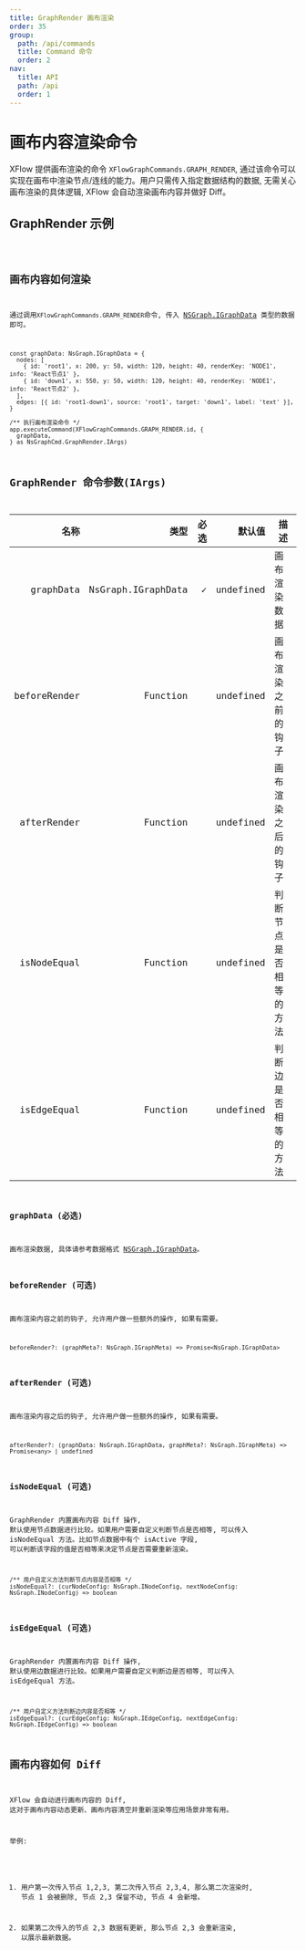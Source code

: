 ```yaml
---
title: GraphRender 画布渲染
order: 35
group:
  path: /api/commands
  title: Command 命令
  order: 2
nav:
  title: API
  path: /api
  order: 1
---
```


# 画布内容渲染命令

XFlow 提供画布渲染的命令 `XFlowGraphCommands.GRAPH_RENDER`, 通过该命令可以实现在画布中渲染节点/连线的能力。用户只需传入指定数据结构的数据, 无需关心画布渲染的具体逻辑, XFlow 会自动渲染画布内容并做好 Diff。

## GraphRender 示例

<code src="./demos/index.tsx" />

## 画布内容如何渲染

通过调用`XFlowGraphCommands.GRAPH_RENDER`命令, 传入 [NSGraph.IGraphData](/api/interface) 类型的数据即可。

```tsx | pure
const graphData: NsGraph.IGraphData = {
  nodes: [
    { id: 'root1', x: 200, y: 50, width: 120, height: 40, renderKey: 'NODE1', info: 'React节点1' },
    { id: 'down1', x: 550, y: 50, width: 120, height: 40, renderKey: 'NODE1', info: 'React节点2' },
  ],
  edges: [{ id: 'root1-down1', source: 'root1', target: 'down1', label: 'text' }],
}

/** 执行画布渲染命令 */
app.executeCommand(XFlowGraphCommands.GRAPH_RENDER.id, {
  graphData,
} as NsGraphCmd.GraphRender.IArgs)
```

## GraphRender 命令参数(IArgs)

|         名称 |               类型 | 必选 |    默认值 | 描述                   |
| -----------: | -----------------: | ---: | --------: | ---------------------- |
|    graphData | NsGraph.IGraphData |    ✓ | undefined | 画布渲染数据           |
| beforeRender |           Function |      | undefined | 画布渲染之前的钩子     |
|  afterRender |           Function |      | undefined | 画布渲染之后的钩子     |
|  isNodeEqual |           Function |      | undefined | 判断节点是否相等的方法 |
|  isEdgeEqual |           Function |      | undefined | 判断边是否相等的方法   |

### graphData (必选)

画布渲染数据, 具体请参考数据格式 [NSGraph.IGraphData](/api/interface#inodeconfig)。

### beforeRender (可选)

画布渲染内容之前的钩子, 允许用户做一些额外的操作, 如果有需要。

```tsx | pure
beforeRender?: (graphMeta?: NsGraph.IGraphMeta) => Promise<NsGraph.IGraphData>
```

### afterRender (可选)

画布渲染内容之后的钩子, 允许用户做一些额外的操作, 如果有需要。

```tsx | pure
afterRender?: (graphData: NsGraph.IGraphData, graphMeta?: NsGraph.IGraphMeta) => Promise<any> | undefined
```

### isNodeEqual (可选)

GraphRender 内置画布内容 Diff 操作, 默认使用节点数据进行比较。如果用户需要自定义判断节点是否相等, 可以传入 isNodeEqual 方法。比如节点数据中有个 isActive 字段, 可以判断该字段的值是否相等来决定节点是否需要重新渲染。

```tsx | pure
/** 用户自定义方法判断节点内容是否相等 */
isNodeEqual?: (curNodeConfig: NsGraph.INodeConfig, nextNodeConfig: NsGraph.INodeConfig) => boolean
```

### isEdgeEqual (可选)

GraphRender 内置画布内容 Diff 操作, 默认使用边数据进行比较。如果用户需要自定义判断边是否相等, 可以传入 isEdgeEqual 方法。

```tsx | pure
/** 用户自定义方法判断边内容是否相等 */
isEdgeEqual?: (curEdgeConfig: NsGraph.IEdgeConfig, nextEdgeConfig: NsGraph.IEdgeConfig) => boolean
```

## 画布内容如何 Diff

XFlow 会自动进行画布内容的 Diff, 这对于画布内容动态更新、画布内容清空并重新渲染等应用场景非常有用。

举例:

1. 用户第一次传入节点 1,2,3, 第二次传入节点 2,3,4, 那么第二次渲染时, 节点 1 会被删除, 节点 2,3 保留不动, 节点 4 会新增。

2. 如果第二次传入的节点 2,3 数据有更新, 那么节点 2,3 会重新渲染, 以展示最新数据。
